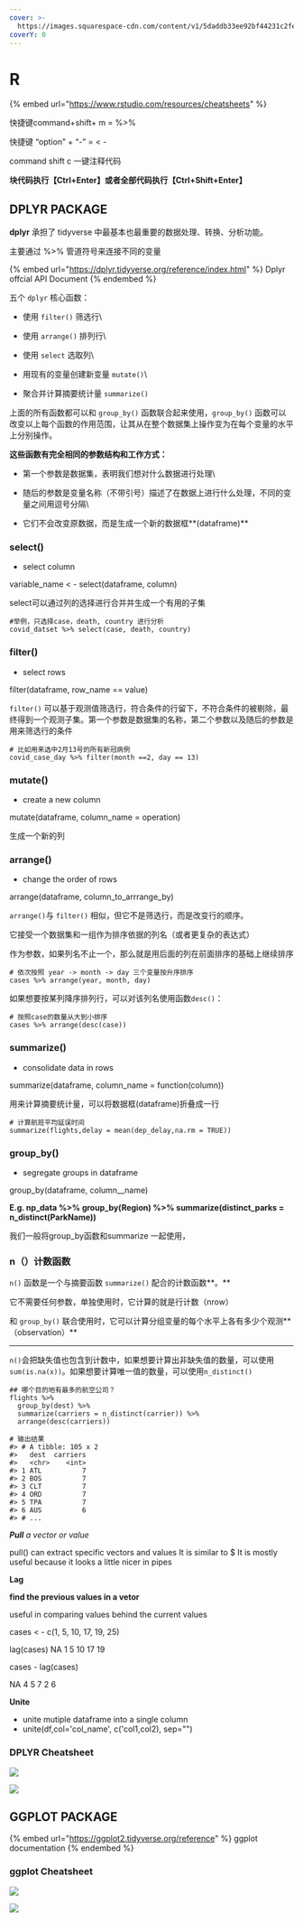 ```yaml
---
cover: >-
  https://images.squarespace-cdn.com/content/v1/5daddb33ee92bf44231c2fef/1593634997762-75P05A5AKO859N5G9OMU/medical-algorithms.gif
coverY: 0
---
```


# R

{% embed url="https://www.rstudio.com/resources/cheatsheets" %}

快捷键command+shift+ m = %>%

快捷键 “option” + “-” = < -

command shift c 一键注释代码

**块代码执行【Ctrl+Enter】**或者全部代码执行**【Ctrl+Shift+Enter】**

## DPLYR PACKAGE

**dplyr** 承担了 tidyverse 中最基本也最重要的数据处理、转换、分析功能。

主要通过 %>% 管道符号来连接不同的变量

{% embed url="https://dplyr.tidyverse.org/reference/index.html" %}
Dplyr offcial API Document
{% endembed %}

五个 `dplyr` 核心函数：

* 使用 `filter()` 筛选行\

* 使用 `arrange()` 排列行\

* 使用 `select` 选取列\

* 用现有的变量创建新变量 `mutate()`\

* 聚合并计算摘要统计量 `summarize()`

上面的所有函数都可以和 `group_by()` 函数联合起来使用，`group_by()` 函数可以改变以上每个函数的作用范围，让其从在整个数据集上操作变为在每个变量的水平上分别操作。



**这些函数有完全相同的参数结构和工作方式：**

* 第一个参数是数据集，表明我们想对什么数据进行处理\

* 随后的参数是变量名称（不带引号）描述了在数据上进行什么处理，不同的变量之间用逗号分隔\

* 它们不会改变原数据，而是生成一个新的数据框**(dataframe)**



### **select()**

* select column

variable\_name < - select(dataframe, column)

select可以通过列的选择进行合并并生成一个有用的子集

```
#举例，只选择case，death, country 进行分析
covid_datset %>% select(case, death, country)
```

### **filter()**

* select rows

filter(dataframe, row\_name == value)

`filter()` 可以基于观测值筛选行，符合条件的行留下，不符合条件的被剔除，最终得到一个观测子集。第一个参数是数据集的名称，第二个参数以及随后的参数是用来筛选行的条件

```
# 比如用来选中2月13号的所有新冠病例
covid_case_day %>% filter(month ==2, day == 13)
```

### **mutate()**

* create a new column

mutate(dataframe, column\_name = operation)

生成一个新的列

### **arrange()**

* change the order of rows

arrange(dataframe, column\_to\_arrrange\_by)

`arrange()`与 `filter()` 相似，但它不是筛选行，而是改变行的顺序。

它接受一个数据集和一组作为排序依据的列名（或者更复杂的表达式）

作为参数，如果列名不止一个，那么就是用后面的列在前面排序的基础上继续排序

```
# 依次按照 year -> month -> day 三个变量按升序排序
cases %>% arrange(year, month, day)
```

如果想要按某列降序排列行，可以对该列名使用函数`desc()`：

```
# 按照case的数量从大到小排序
cases %>% arrange(desc(case))
```

### **summarize()**

* consolidate data in rows

summarize(dataframe, column\_name = function(column))

用来计算摘要统计量，可以将数据框(dataframe)折叠成一行

```
# 计算航班平均延误时间
summarize(flights,delay = mean(dep_delay,na.rm = TRUE))
```

### **group\_by()**

* segregate groups in dataframe

group\_by(dataframe, column\_\_name)

&#x20;**E.g. np\_data %>% group\_by(Region) %>% summarize(distinct\_parks = n\_distinct(ParkName))**



我们一般将group\_by函数和summarize 一起使用，



### **n（）计数函数**

`n()` 函数是一个与摘要函数 `summarize()` 配合的计数函数**。**

它不需要任何参数，单独使用时，它计算的就是行计数（nrow）

和 `group_by()` 联合使用时，它可以计算分组变量的每个水平上各有多少个观测**（observation）**

****

`n()`会把缺失值也包含到计数中，如果想要计算出非缺失值的数量，可以使用`sum(is.na(x))`。如果想要计算唯一值的数量，可以使用`n_distinct()`

```
## 哪个目的地有最多的航空公司？
flights %>% 
  group_by(dest) %>% 
  summarize(carriers = n_distinct(carrier)) %>% 
  arrange(desc(carriers))

# 输出结果
#> # A tibble: 105 x 2
#>   dest  carriers
#>   <chr>    <int>
#> 1 ATL          7
#> 2 BOS          7
#> 3 CLT          7
#> 4 ORD          7
#> 5 TPA          7
#> 6 AUS          6
#> # ... 
```

_**Pull** a vector or value_

pull() can extract specific vectors and values It is similar to $ It is mostly useful because it looks a little nicer in pipes



**Lag**

**find the previous values in a vetor**

useful in comparing values behind the current values

cases < - c(1, 5, 10, 17, 19, 25)

lag(cases) NA 1 5 10 17 19

cases - lag(cases)

NA 4 5 7 2 6



**Unite**

* unite mutiple dataframe into a single column
* unite(df,col='col\_name', c('col1,col2), sep="")





### DPLYR Cheatsheet

![](<../.gitbook/assets/截屏2022-02-07 下午9.26.41.png>)

![](<../.gitbook/assets/截屏2022-02-07 下午9.27.16.png>)

## GGPLOT PACKAGE

{% embed url="https://ggplot2.tidyverse.org/reference" %}
ggplot documentation
{% endembed %}

### ggplot Cheatsheet

![](<../.gitbook/assets/截屏2022-02-10 下午8.14.49.png>)

![](<../.gitbook/assets/截屏2022-02-10 下午8.15.06 (1).png>)
